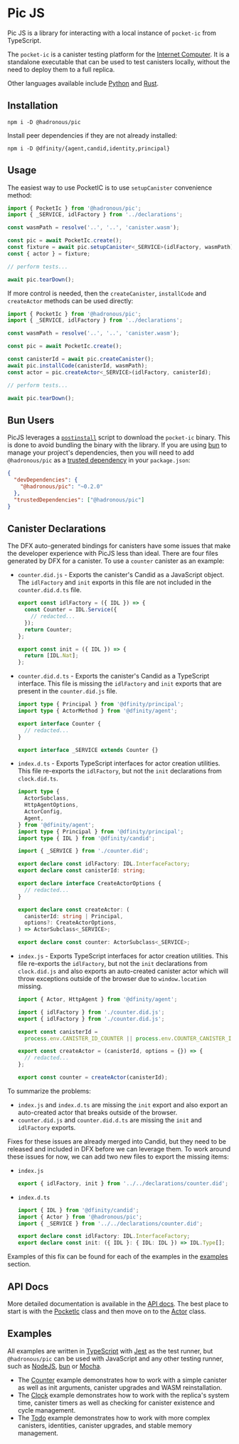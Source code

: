 # Pic JS

Pic JS is a library for interacting with a local instance of `pocket-ic` from TypeScript.

The `pocket-ic` is a canister testing platform for the [Internet Computer](https://internetcomputer.org/). It is a standalone executable that can be used to test canisters locally, without the need to deploy them to a full replica.

Other languages available include [Python](https://github.com/dfinity/pocketic-py/) and [Rust](https://github.com/dfinity/ic/tree/master/packages/pocket-ic).

## Installation

```shell
npm i -D @hadronous/pic
```

Install peer dependencies if they are not already installed:

```shell
npm i -D @dfinity/{agent,candid,identity,principal}
```

## Usage

The easiest way to use PocketIC is to use `setupCanister` convenience method:

```ts
import { PocketIc } from '@hadronous/pic';
import { _SERVICE, idlFactory } from '../declarations';

const wasmPath = resolve('..', '..', 'canister.wasm');

const pic = await PocketIc.create();
const fixture = await pic.setupCanister<_SERVICE>(idlFactory, wasmPath);
const { actor } = fixture;

// perform tests...

await pic.tearDown();
```

If more control is needed, then the `createCanister`, `installCode` and `createActor` methods can be used directly:

```ts
import { PocketIc } from '@hadronous/pic';
import { _SERVICE, idlFactory } from '../declarations';

const wasmPath = resolve('..', '..', 'canister.wasm');

const pic = await PocketIc.create();

const canisterId = await pic.createCanister();
await pic.installCode(canisterId, wasmPath);
const actor = pic.createActor<_SERVICE>(idlFactory, canisterId);

// perform tests...

await pic.tearDown();
```

## Bun Users

PicJS leverages a [`postinstall`](https://docs.npmjs.com/cli/v9/using-npm/scripts#npm-install) script to download the `pocket-ic` binary. This is done to avoid bundling the binary with the library. If you are using [bun](https://bun.sh/) to manage your project's dependencies, then you will need to add `@hadronous/pic` as a [trusted dependency](https://bun.sh/docs/install/lifecycle#trusteddependencies) in your `package.json`:

```json
{
  "devDependencies": {
    "@hadronous/pic": "~0.2.0"
  },
  "trustedDependencies": ["@hadronous/pic"]
}
```

## Canister Declarations

The DFX auto-generated bindings for canisters have some issues that make the developer experience with PicJS less than ideal. There are four files generated by DFX for a canister. To use a `counter` canister as an example:

- `counter.did.js` - Exports the canister's Candid as a JavaScript object. The `idlFactory` and `init` exports in this file are not included in the `counter.did.d.ts` file.

  ```js
  export const idlFactory = ({ IDL }) => {
    const Counter = IDL.Service({
      // redacted...
    });
    return Counter;
  };

  export const init = ({ IDL }) => {
    return [IDL.Nat];
  };
  ```

- `counter.did.d.ts` - Exports the canister's Candid as a TypeScript interface. This file is missing the `idlFactory` and `init` exports that are present in the `counter.did.js` file.

  ```ts
  import type { Principal } from '@dfinity/principal';
  import type { ActorMethod } from '@dfinity/agent';

  export interface Counter {
    // redacted...
  }

  export interface _SERVICE extends Counter {}
  ```

- `index.d.ts` - Exports TypeScript interfaces for actor creation utilities. This file re-exports the `idlFactory`, but not the `init` declarations from `clock.did.ts`.

  ```ts
  import type {
    ActorSubclass,
    HttpAgentOptions,
    ActorConfig,
    Agent,
  } from '@dfinity/agent';
  import type { Principal } from '@dfinity/principal';
  import type { IDL } from '@dfinity/candid';

  import { _SERVICE } from './counter.did';

  export declare const idlFactory: IDL.InterfaceFactory;
  export declare const canisterId: string;

  export declare interface CreateActorOptions {
    // redacted...
  }

  export declare const createActor: (
    canisterId: string | Principal,
    options?: CreateActorOptions,
  ) => ActorSubclass<_SERVICE>;

  export declare const counter: ActorSubclass<_SERVICE>;
  ```

- `index.js` - Exports TypeScript interfaces for actor creation utilities. This file re-exports the `idlFactory`, but not the `init` declarations from `clock.did.js` and also exports an auto-created canister actor which will throw exceptions outside of the browser due to `window.location` missing.

  ```js
  import { Actor, HttpAgent } from '@dfinity/agent';

  import { idlFactory } from './counter.did.js';
  export { idlFactory } from './counter.did.js';

  export const canisterId =
    process.env.CANISTER_ID_COUNTER || process.env.COUNTER_CANISTER_ID;

  export const createActor = (canisterId, options = {}) => {
    // redacted...
  };

  export const counter = createActor(canisterId);
  ```

To summarize the problems:

- `index.js` and `index.d.ts` are missing the `init` export and also export an auto-created actor that breaks outside of the browser.
- `counter.did.js` and `counter.did.d.ts` are missing the `init` and `idlFactory` exports.

Fixes for these issues are already merged into Candid, but they need to be released and included in DFX before we can leverage them. To work around these issues for now, we can add two new files to export the missing items:

- `index.js`

  ```js
  export { idlFactory, init } from '../../declarations/counter.did';
  ```

- `index.d.ts`

  ```ts
  import { IDL } from '@dfinity/candid';
  import { Actor } from '@hadronous/pic';
  import { _SERVICE } from '../../declarations/counter.did';

  export declare const idlFactory: IDL.InterfaceFactory;
  export declare const init: ({ IDL }: { IDL: IDL }) => IDL.Type[];
  ```

Examples of this fix can be found for each of the examples in the [examples](#examples) section.

## API Docs

More detailed documentation is available in the [API docs](https://hadronous.github.io/pic-js/). The best place to start is with the [PocketIc](https://hadronous.github.io/pic-js/classes/PocketIc.html) class and then move on to the [Actor](https://hadronous.github.io/pic-js/interfaces/Actor.html) class.

## Examples

All examples are written in [TypeScript](https://www.typescriptlang.org/) with [Jest](https://jestjs.io/) as the test runner,
but `@hadronous/pic` can be used with JavaScript and any other testing runner, such as [NodeJS](https://nodejs.org/dist/latest-v20.x/docs/api/test.html), [bun](https://bun.sh/docs/cli/test) or [Mocha](https://mochajs.org/).

- The [Counter](https://github.com/hadronous/pic-js/tree/main/examples/counter/README.md) example demonstrates how to work with a simple canister as well as init arguments, canister upgrades and WASM reinstallation.
- The [Clock](https://github.com/hadronous/pic-js/tree/main/examples/clock/README.md) example demonstrates how to work with the replica's system time, canister timers as well as checking for canister existence and cycle management.
- The [Todo](https://github.com/hadronous/pic-js/tree/main/examples/todo/README.md) example demonstrates how to work with more complex canisters, identities, canister upgrades, and stable memory management.
